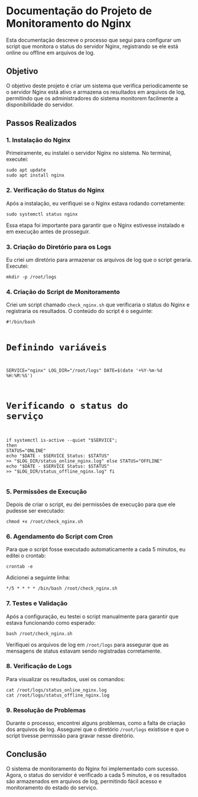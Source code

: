 # Documentação do Projeto de Monitoramento do Nginx

<p>Esta documentação descreve o processo que segui para configurar um script que monitora o status do servidor Nginx, registrando se ele está online ou offline em arquivos de log.</p>

<h2>Objetivo</h2>
<p>O objetivo deste projeto é criar um sistema que verifica periodicamente se o servidor Nginx está ativo e armazena os resultados em arquivos de log, permitindo que os administradores do sistema monitorem facilmente a disponibilidade do servidor.</p>

<h2>Passos Realizados</h2>

<h3>1. Instalação do Nginx</h3>
<p>Primeiramente, eu instalei o servidor Nginx no sistema. No terminal, executei:</p>
<pre><code>sudo apt update
sudo apt install nginx
</code></pre>

<h3>2. Verificação do Status do Nginx</h3>
<p>Após a instalação, eu verifiquei se o Nginx estava rodando corretamente:</p>
<pre><code>sudo systemctl status nginx
</code></pre>
<p>Essa etapa foi importante para garantir que o Nginx estivesse instalado e em execução antes de prosseguir.</p>

<h3>3. Criação do Diretório para os Logs</h3>
<p>Eu criei um diretório para armazenar os arquivos de log que o script geraria. Executei:</p>
<pre><code>mkdir -p /root/logs
</code></pre>

<h3>4. Criação do Script de Monitoramento</h3>
<p>Criei um script chamado <code>check_nginx.sh</code> que verificaria o status do Nginx e registraria os resultados. O conteúdo do script é o seguinte:</p>
<pre><code>#!/bin/bash

# Definindo variáveis
SERVICE="nginx"
LOG_DIR="/root/logs"
DATE=$(date '+%Y-%m-%d %H:%M:%S')

# Verificando o status do serviço
if systemctl is-active --quiet "$SERVICE"; then
    STATUS="ONLINE"
    echo "$DATE - $SERVICE Status: $STATUS" >> "$LOG_DIR/status_online_nginx.log"
else
    STATUS="OFFLINE"
    echo "$DATE - $SERVICE Status: $STATUS" >> "$LOG_DIR/status_offline_nginx.log"
fi
</code></pre>

<h3>5. Permissões de Execução</h3>
<p>Depois de criar o script, eu dei permissões de execução para que ele pudesse ser executado:</p>
<pre><code>chmod +x /root/check_nginx.sh
</code></pre>

<h3>6. Agendamento do Script com Cron</h3>
<p>Para que o script fosse executado automaticamente a cada 5 minutos, eu editei o crontab:</p>
<pre><code>crontab -e
</code></pre>
<p>Adicionei a seguinte linha:</p>
<pre><code>*/5 * * * * /bin/bash /root/check_nginx.sh
</code></pre>

<h3>7. Testes e Validação</h3>
<p>Após a configuração, eu testei o script manualmente para garantir que estava funcionando como esperado:</p>
<pre><code>bash /root/check_nginx.sh
</code></pre>
<p>Verifiquei os arquivos de log em <code>/root/logs</code> para assegurar que as mensagens de status estavam sendo registradas corretamente.</p>

<h3>8. Verificação de Logs</h3>
<p>Para visualizar os resultados, usei os comandos:</p>
<pre><code>cat /root/logs/status_online_nginx.log
cat /root/logs/status_offline_nginx.log
</code></pre>

<h3>9. Resolução de Problemas</h3>
<p>Durante o processo, encontrei alguns problemas, como a falta de criação dos arquivos de log. Assegurei que o diretório <code>/root/logs</code> existisse e que o script tivesse permissão para gravar nesse diretório.</p>

<h2>Conclusão</h2>
<p>O sistema de monitoramento do Nginx foi implementado com sucesso. Agora, o status do servidor é verificado a cada 5 minutos, e os resultados são armazenados em arquivos de log, permitindo fácil acesso e monitoramento do estado do serviço.</p>
